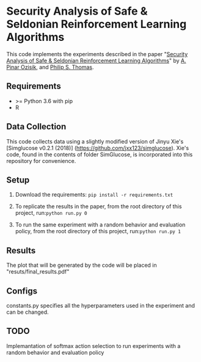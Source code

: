 # Security Analysis of Safe & Seldonian Reinforcement Learning Algorithms

This code implements the experiments described in the paper
"[Security Analysis of Safe & Seldonian Reinforcement Learning Algorithms](https://people.cs.umass.edu/~pinar/ozisik.neurips.2020.pdf)"
by [A. Pinar Ozisik](https://cs.umass.edu/~pinar), and [Philip S. Thomas](https://people.cs.umass.edu/~pthomas/).

Requirements
----
- \>= Python 3.6 with pip
- R

Data Collection
----
This code collects data using a slightly modified version of Jinyu Xie's [Simglucose v0.2.1 (2018)] (https://github.com/jxx123/simglucose). Xie's code, found in the contents of folder SimGlucose, is incorporated into this repository for convenience.  

Setup
----
1. Download the requirements: ```pip install -r requirements.txt```

2. To replicate the results in the paper, from the root directory of this project, run:```python run.py 0```

3. To run the same experiment with a random behavior and evaluation policy, from the root directory of this project, run:```python run.py 1```

Results
----
The plot that will be generated by the code will be placed in "resuts/final_results.pdf"

Configs
----
constants.py specifies all the hyperparameters used in the experiment and can be changed.

TODO
----
Implemantation of softmax action selection to run experiments with a random behavior and evaluation policy